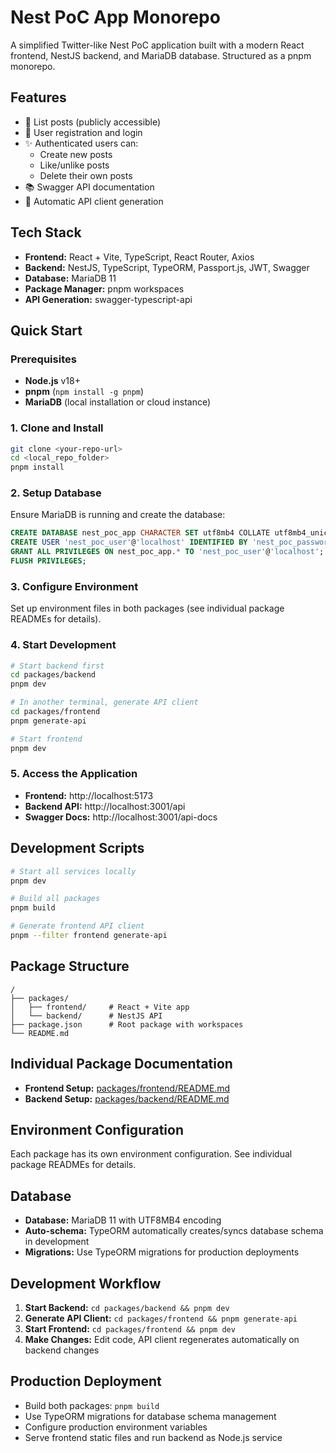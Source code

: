 # Nest PoC App Monorepo

A simplified Twitter-like Nest PoC application built with a modern React frontend, NestJS backend, and MariaDB database. Structured as a pnpm monorepo.

## Features

- 📝 List posts (publicly accessible)
- 👤 User registration and login
- ✨ Authenticated users can:
  - Create new posts
  - Like/unlike posts
  - Delete their own posts
- 📚 Swagger API documentation
- 🔄 Automatic API client generation

## Tech Stack

- **Frontend:** React + Vite, TypeScript, React Router, Axios
- **Backend:** NestJS, TypeScript, TypeORM, Passport.js, JWT, Swagger
- **Database:** MariaDB 11
- **Package Manager:** pnpm workspaces
- **API Generation:** swagger-typescript-api

## Quick Start

### Prerequisites

- **Node.js** v18+
- **pnpm** (`npm install -g pnpm`)
- **MariaDB** (local installation or cloud instance)

### 1. Clone and Install

```bash
git clone <your-repo-url>
cd <local_repo_folder>
pnpm install
```

### 2. Setup Database

Ensure MariaDB is running and create the database:

```sql
CREATE DATABASE nest_poc_app CHARACTER SET utf8mb4 COLLATE utf8mb4_unicode_ci;
CREATE USER 'nest_poc_user'@'localhost' IDENTIFIED BY 'nest_poc_password';
GRANT ALL PRIVILEGES ON nest_poc_app.* TO 'nest_poc_user'@'localhost';
FLUSH PRIVILEGES;
```

### 3. Configure Environment

Set up environment files in both packages (see individual package READMEs for details).

### 4. Start Development

```bash
# Start backend first
cd packages/backend
pnpm dev

# In another terminal, generate API client
cd packages/frontend
pnpm generate-api

# Start frontend
pnpm dev
```

### 5. Access the Application

- **Frontend:** http://localhost:5173
- **Backend API:** http://localhost:3001/api
- **Swagger Docs:** http://localhost:3001/api-docs

## Development Scripts

```bash
# Start all services locally
pnpm dev

# Build all packages
pnpm build

# Generate frontend API client
pnpm --filter frontend generate-api
```

## Package Structure

```
/
├── packages/
│   ├── frontend/     # React + Vite app
│   └── backend/      # NestJS API
├── package.json      # Root package with workspaces
└── README.md
```

## Individual Package Documentation

- **Frontend Setup:** [packages/frontend/README.md](packages/frontend/README.md)
- **Backend Setup:** [packages/backend/README.md](packages/backend/README.md)

## Environment Configuration

Each package has its own environment configuration. See individual package READMEs for details.

## Database

- **Database:** MariaDB 11 with UTF8MB4 encoding
- **Auto-schema:** TypeORM automatically creates/syncs database schema in development
- **Migrations:** Use TypeORM migrations for production deployments

## Development Workflow

1. **Start Backend:** `cd packages/backend && pnpm dev`
2. **Generate API Client:** `cd packages/frontend && pnpm generate-api`
3. **Start Frontend:** `cd packages/frontend && pnpm dev`
4. **Make Changes:** Edit code, API client regenerates automatically on backend changes

## Production Deployment

- Build both packages: `pnpm build`
- Use TypeORM migrations for database schema management
- Configure production environment variables
- Serve frontend static files and run backend as Node.js service